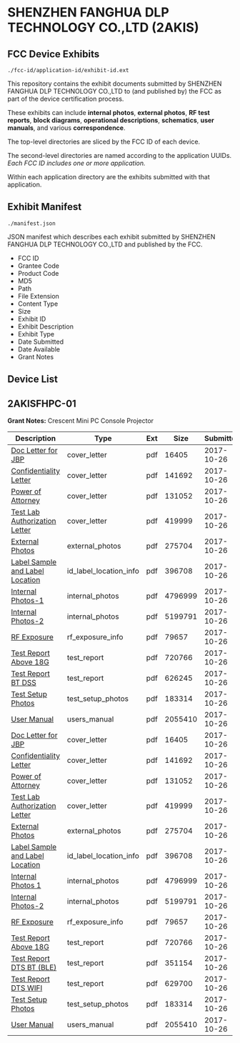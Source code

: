 # SHENZHEN FANGHUA DLP TECHNOLOGY CO.,LTD (2AKIS)
## FCC Device Exhibits

```
./fcc-id/application-id/exhibit-id.ext
```

This repository contains the exhibit documents submitted by SHENZHEN FANGHUA DLP TECHNOLOGY CO.,LTD to (and published by) the FCC as part of the device certification process.

These exhibits can include **internal photos**, **external photos**, **RF test reports**, **block diagrams**, **operational descriptions**, **schematics**, **user manuals**, and various **correspondence**.

The top-level directories are sliced by the FCC ID of each device.

The second-level directories are named according to the application UUIDs. *Each FCC ID includes one or more application.*

Within each application directory are the exhibits submitted with that application. 

## Exhibit Manifest

```
./manifest.json
```

JSON manifest which describes each exhibit submitted by SHENZHEN FANGHUA DLP TECHNOLOGY CO.,LTD and published by the FCC.

- FCC ID
- Grantee Code
- Product Code
- MD5
- Path
- File Extension
- Content Type
- Size
- Exhibit ID
- Exhibit Description
- Exhibit Type
- Date Submitted
- Date Available
- Grant Notes

## Device List
## 2AKISFHPC-01
**Grant Notes:** Crescent Mini PC Console Projector

| Description | Type | Ext | Size | Submitted | Available |
| ----------- | ---- | --- | ---- | --------- | --------- |
| [Doc Letter for JBP](2AKISFHPC-01/8d1baae1bb7b92143234aeecd931667c/3618413.pdf) | cover_letter | pdf | 16405 | 2017-10-26 | 2017-10-26 |
| [Confidentiality Letter](2AKISFHPC-01/8d1baae1bb7b92143234aeecd931667c/3618418.pdf) | cover_letter | pdf | 141692 | 2017-10-26 | 2017-10-26 |
| [Power of Attorney](2AKISFHPC-01/8d1baae1bb7b92143234aeecd931667c/3618419.pdf) | cover_letter | pdf | 131052 | 2017-10-26 | 2017-10-26 |
| [Test Lab Authorization Letter](2AKISFHPC-01/8d1baae1bb7b92143234aeecd931667c/3618421.pdf) | cover_letter | pdf | 419999 | 2017-10-26 | 2017-10-26 |
| [External Photos](2AKISFHPC-01/8d1baae1bb7b92143234aeecd931667c/3618414.pdf) | external_photos | pdf | 275704 | 2017-10-26 | 2017-10-26 |
| [Label Sample and Label Location](2AKISFHPC-01/8d1baae1bb7b92143234aeecd931667c/3618417.pdf) | id_label_location_info | pdf | 396708 | 2017-10-26 | 2017-10-26 |
| [Internal Photos-1](2AKISFHPC-01/8d1baae1bb7b92143234aeecd931667c/3618415.pdf) | internal_photos | pdf | 4796999 | 2017-10-26 | 2017-10-26 |
| [Internal Photos-2](2AKISFHPC-01/8d1baae1bb7b92143234aeecd931667c/3618416.pdf) | internal_photos | pdf | 5199791 | 2017-10-26 | 2017-10-26 |
| [RF Exposure](2AKISFHPC-01/8d1baae1bb7b92143234aeecd931667c/3618420.pdf) | rf_exposure_info | pdf | 79657 | 2017-10-26 | 2017-10-26 |
| [Test Report Above 18G](2AKISFHPC-01/8d1baae1bb7b92143234aeecd931667c/3618422.pdf) | test_report | pdf | 720766 | 2017-10-26 | 2017-10-26 |
| [Test Report BT DSS](2AKISFHPC-01/8d1baae1bb7b92143234aeecd931667c/3618453.pdf) | test_report | pdf | 626245 | 2017-10-26 | 2017-10-26 |
| [Test Setup Photos](2AKISFHPC-01/8d1baae1bb7b92143234aeecd931667c/3618425.pdf) | test_setup_photos | pdf | 183314 | 2017-10-26 | 2017-10-26 |
| [User Manual](2AKISFHPC-01/8d1baae1bb7b92143234aeecd931667c/3618426.pdf) | users_manual | pdf | 2055410 | 2017-10-26 | 2017-10-26 |
| [Doc Letter for JBP](2AKISFHPC-01/91b26b9385aa40151b5088d89c9f76f3/3618413.pdf) | cover_letter | pdf | 16405 | 2017-10-26 | 2017-10-26 |
| [Confidentiality Letter](2AKISFHPC-01/91b26b9385aa40151b5088d89c9f76f3/3618418.pdf) | cover_letter | pdf | 141692 | 2017-10-26 | 2017-10-26 |
| [Power of Attorney](2AKISFHPC-01/91b26b9385aa40151b5088d89c9f76f3/3618419.pdf) | cover_letter | pdf | 131052 | 2017-10-26 | 2017-10-26 |
| [Test Lab Authorization Letter](2AKISFHPC-01/91b26b9385aa40151b5088d89c9f76f3/3618421.pdf) | cover_letter | pdf | 419999 | 2017-10-26 | 2017-10-26 |
| [External Photos](2AKISFHPC-01/91b26b9385aa40151b5088d89c9f76f3/3618414.pdf) | external_photos | pdf | 275704 | 2017-10-26 | 2017-10-26 |
| [Label Sample and Label Location](2AKISFHPC-01/91b26b9385aa40151b5088d89c9f76f3/3618417.pdf) | id_label_location_info | pdf | 396708 | 2017-10-26 | 2017-10-26 |
| [Internal Photos 1](2AKISFHPC-01/91b26b9385aa40151b5088d89c9f76f3/3618415.pdf) | internal_photos | pdf | 4796999 | 2017-10-26 | 2017-10-26 |
| [Internal Photos-2](2AKISFHPC-01/91b26b9385aa40151b5088d89c9f76f3/3618416.pdf) | internal_photos | pdf | 5199791 | 2017-10-26 | 2017-10-26 |
| [RF Exposure](2AKISFHPC-01/91b26b9385aa40151b5088d89c9f76f3/3618420.pdf) | rf_exposure_info | pdf | 79657 | 2017-10-26 | 2017-10-26 |
| [Test Report Above 18G](2AKISFHPC-01/91b26b9385aa40151b5088d89c9f76f3/3618422.pdf) | test_report | pdf | 720766 | 2017-10-26 | 2017-10-26 |
| [Test Report DTS BT (BLE)](2AKISFHPC-01/91b26b9385aa40151b5088d89c9f76f3/3618423.pdf) | test_report | pdf | 351154 | 2017-10-26 | 2017-10-26 |
| [Test Report DTS WIFI](2AKISFHPC-01/91b26b9385aa40151b5088d89c9f76f3/3618424.pdf) | test_report | pdf | 629700 | 2017-10-26 | 2017-10-26 |
| [Test Setup Photos](2AKISFHPC-01/91b26b9385aa40151b5088d89c9f76f3/3618425.pdf) | test_setup_photos | pdf | 183314 | 2017-10-26 | 2017-10-26 |
| [User Manual](2AKISFHPC-01/91b26b9385aa40151b5088d89c9f76f3/3618426.pdf) | users_manual | pdf | 2055410 | 2017-10-26 | 2017-10-26 |
